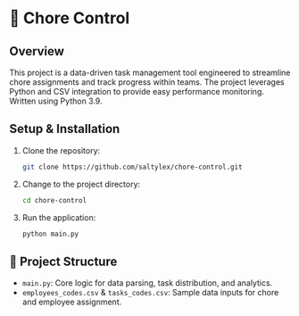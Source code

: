 # 📰 Chore Control

## Overview

This project is a data-driven task management tool engineered to streamline chore assignments and track progress within teams. The project leverages Python and CSV integration to provide easy performance monitoring. Written using Python 3.9.

## Setup & Installation

1. Clone the repository:
   ```bash
   git clone https://github.com/saltylex/chore-control.git
   ```
2. Change to the project directory:
   ```bash
   cd chore-control
   ```
3. Run the application:
   ```bash
   python main.py
   ```

## 📂 Project Structure

- `main.py`: Core logic for data parsing, task distribution, and analytics.
- `employees_codes.csv` & `tasks_codes.csv`: Sample data inputs for chore and employee assignment.
